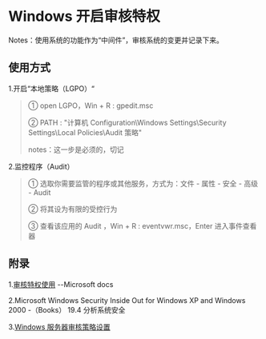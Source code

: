 # Windows 开启审核特权

Notes：使用系统的功能作为“中间件”，审核系统的变更并记录下来。

## 使用方式

1.开启“本地策略（LGPO）“

> ① open LGPO，Win + R : gpedit.msc	
>
> ② PATH : "计算机 Configuration\Windows Settings\Security Settings\Local Policies\Audit 策略"
>
> notes：这一步是必须的，切记

2.监控程序（Audit）

> ① 选取你需要监管的程序或其他服务，方式为：文件 - 属性 - 安全 - 高级 - Audit
>
> ② 将其设为有限的受控行为
>
> ③ 查看该应用的 Audit ，Win + R : eventvwr.msc，Enter 进入事件查看器

## 附录

1.[审核特权使用](https://docs.microsoft.com/zh-cn/windows/security/threat-protection/auditing/basic-audit-privilege-use)	--Microsoft docs

2.Microsoft Windows Security Inside Out for Windows XP and Windows 2000	-（Books） 19.4 分析系统安全

3.[Windows 服务器审核策略设置](https://www.suajin.com/detail/572)


